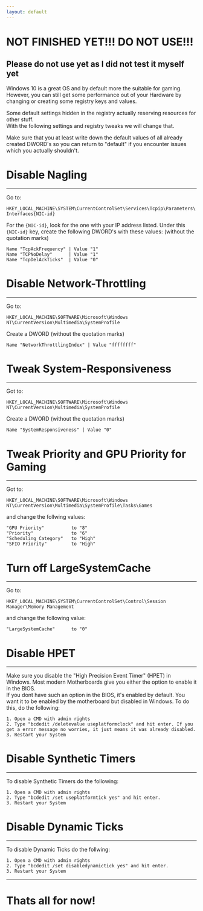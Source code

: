 ```yaml
---
layout: default
---
```

# NOT FINISHED YET!!! DO NOT USE!!!

Please do not use yet as I did not test it myself yet
---



Windows 10 is a great OS and by default more the suitable for gaming.  
However, you can still get some performance out of your Hardware by changing or creating some registry keys and values.  

Some default settings hidden in the registry actually reserving resources for other stuff.  
With the following settings and registry tweaks we will change that.

Make sure that you at least write down the default values of all already created DWORD's so you can return to "default" if you encounter issues which you actually shouldn't.

# Disable Nagling
***

Go to:

`HKEY_LOCAL_MACHINE\SYSTEM\CurrentControlSet\Services\Tcpip\Parameters\Interfaces{NIC-id}`  

For the `{NIC-id}`, look for the one with your IP address listed. Under this `{NIC-id}` key, create the following DWORD's with these values:
(without the quotation marks)

```
Name "TcpAckFrequency" | Value "1"
Name "TCPNoDelay"      | Value "1"
Name "TcpDelAckTicks"  | Value "0"
```
# Disable Network-Throttling
***

Go to:

`HKEY_LOCAL_MACHINE\SOFTWARE\Microsoft\Windows NT\CurrentVersion\Multimedia\SystemProfile`

Create a DWORD (without the quotation marks)

```
Name "NetworkThrottlingIndex" | Value "ffffffff"
```
# Tweak System-Responsiveness
***

Got to:

`HKEY_LOCAL_MACHINE\SOFTWARE\Microsoft\Windows NT\CurrentVersion\Multimedia\SystemProfile`

Create a DWORD (without the quotation marks)

```
Name "SystemResponsiveness" | Value "0"
```
# Tweak Priority and GPU Priority for Gaming
***

Got to:

`HKEY_LOCAL_MACHINE\SOFTWARE\Microsoft\Windows NT\CurrentVersion\Multimedia\SystemProfile\Tasks\Games`

and change the follwing values:

```
"GPU Priority"          to "8"
"Priority"              to "6"
"Scheduling Category"   to "High"
"SFIO Priority"         to "High"
```

# Turn off LargeSystemCache
***

Go to:

`HKEY_LOCAL_MACHINE\SYSTEM\CurrentControlSet\Control\Session Manager\Memory Management`

and change the following value:

```
"LargeSystemCache"      to "0"
```
# Disable HPET
***

Make sure you disable the "High Precision Event Timer" (HPET) in Windows. Most modern Motherboards give you either the option to enable it in the BIOS.  
If you dont have such an option in the BIOS, it's enabled by default. You want it to be enabled by the motherboard but disabled in Windows. 
To do this, do the following:

```
1. Open a CMD with admin rights
2. Type "bcdedit /deletevalue useplatformclock" and hit enter. If you get a error message no worries, it just means it was already disabled.
3. Restart your System
```
# Disable Synthetic Timers
***

To disable Synthetic Timers do the following:

```
1. Open a CMD with admin rights
2. Type "bcdedit /set useplatformtick yes" and hit enter.
3. Restart your System
```

# Disable Dynamic Ticks
***

To disable Dynamic Ticks do the follwing:

```
1. Open a CMD with admin rights
2. Type "bcdedit /set disabledynamictick yes" and hit enter.
3. Restart your System
```

***

# Thats all for now!
